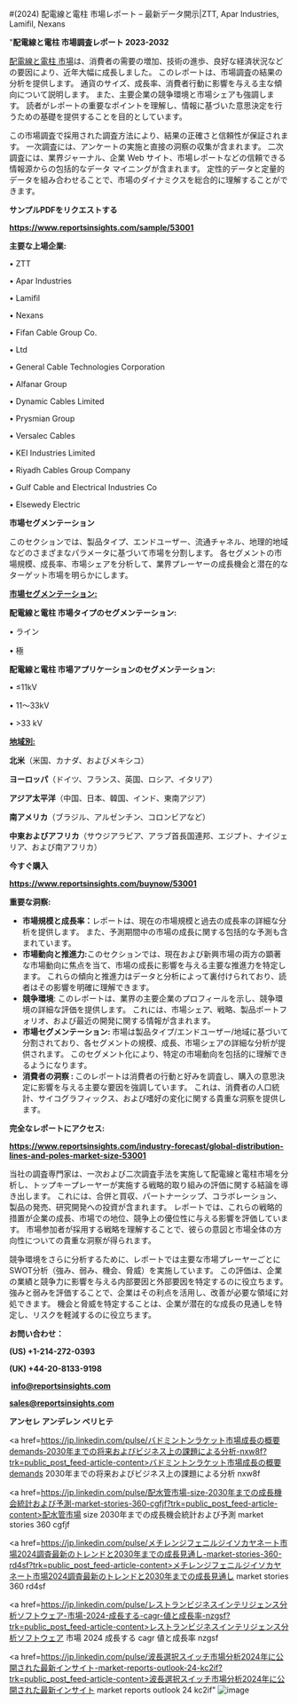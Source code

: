 #(2024) 配電線と電柱 市場レポート – 最新データ開示|ZTT, Apar Industries, Lamifil, Nexans

"<strong>配電線と電柱 市場調査レポート 2023-2032</strong>

<a href=https://www.reportsinsights.com/sample/53001>配電線と電柱 市場</a>は、消費者の需要の増加、技術の進歩、良好な経済状況などの要因により、近年大幅に成長しました。 このレポートは、市場調査の結果の分析を提供します。 通貨のサイズ、成長率、消費者行動に影響を与える主な傾向について説明します。 また、主要企業の競争環境と市場シェアも強調します。 読者がレポートの重要なポイントを理解し、情報に基づいた意思決定を行うための基礎を提供することを目的としています。

この市場調査で採用された調査方法により、結果の正確さと信頼性が保証されます。 一次調査には、アンケートの実施と直接の洞察の収集が含まれます。 二次調査には、業界ジャーナル、企業 Web サイト、市場レポートなどの信頼できる情報源からの包括的なデータ マイニングが含まれます。 定性的データと定量的データを組み合わせることで、市場のダイナミクスを総合的に理解することができます。

<strong><b>サンプルPDFをリクエストする</b></strong>

<a href=https://www.reportsinsights.com/sample/53001><strong><u>https://www.reportsinsights.com/sample/53001</u></strong></a>

<strong>主要な上場企業:</strong>

• ZTT

• Apar Industries

• Lamifil

• Nexans

• Fifan Cable Group Co.

• Ltd

• General Cable Technologies Corporation

• Alfanar Group

• Dynamic Cables Limited

• Prysmian Group

• Versalec Cables

• KEI Industries Limited

• Riyadh Cables Group Company

• Gulf Cable and Electrical Industries Co

• Elsewedy Electric

<strong>市場セグメンテーション</strong>

このセクションでは、製品タイプ、エンドユーザー、流通チャネル、地理的地域などのさまざまなパラメータに基づいて市場を分割します。 各セグメントの市場規模、成長率、市場シェアを分析して、業界プレーヤーの成長機会と潜在的なターゲット市場を明らかにします。

<strong><u>市場セグメンテーション</u></strong><strong><u>:</u></strong>

<strong>配電線と電柱 市場タイプのセグメンテーション:</strong>

• ライン

• 極

<strong>配電線と電柱 市場アプリケーションのセグメンテーション:</strong>

• ≤11kV

• 11～33kV

• >33 kV

<strong><u>地域別</u></strong><strong><u>:</u></strong>

<strong>北米</strong>（米国、カナダ、およびメキシコ）

<strong>ヨーロッパ</strong>（ドイツ、フランス、英国、ロシア、イタリア）

<strong>アジア太平洋</strong>（中国、日本、韓国、インド、東南アジア）

<strong>南アメリカ</strong>（ブラジル、アルゼンチン、コロンビアなど）

<strong>中東およびアフリカ</strong>（サウジアラビア、アラブ首長国連邦、エジプト、ナイジェリア、および南アフリカ）

<strong>今すぐ購入</strong>

<a href=https://www.reportsinsights.com/buynow/53001><strong><u>https://www.reportsinsights.com/buynow/53001</u></strong></a>

<strong>重要な洞察:</strong>
<ul>
  <li><strong>市場規模と成長率：</strong>レポートは、現在の市場規模と過去の成長率の詳細な分析を提供します。 また、予測期間中の市場の成長に関する包括的な予測も含まれています。</li>
  <li><strong>市場動向と推進力:</strong>このセクションでは、現在および新興市場の両方の顕著な市場動向に焦点を当て、市場の成長に影響を与える主要な推進力を特定します。 これらの傾向と推進力はデータと分析によって裏付けられており、読者はその影響を明確に理解できます。</li>
  <li><strong>競争環境</strong>: このレポートは、業界の主要企業のプロフィールを示し、競争環境の詳細な評価を提供します。 これには、市場シェア、戦略、製品ポートフォリオ、および最近の開発に関する情報が含まれます。</li>
  <li><strong>市場セグメンテーション: </strong>市場は製品タイプ/エンドユーザー/地域に基づいて分割されており、各セグメントの規模、成長、市場シェアの詳細な分析が提供されます。 このセグメント化により、特定の市場動向を包括的に理解できるようになります。</li>
  <li><strong>消費者の洞察 : </strong>このレポートは消費者の行動と好みを調査し、購入の意思決定に影響を与える主要な要因を強調しています。 これは、消費者の人口統計、サイコグラフィックス、および嗜好の変化に関する貴重な洞察を提供します。</li>
</ul>
<strong>完全なレポートにアクセス:</strong>

<a href=https://www.reportsinsights.com/industry-forecast/global-distribution-lines-and-poles-market-size-53001><strong><u><b>https://www.reportsinsights.com/industry-forecast/global-distribution-lines-and-poles-market-size-53001</b></u></strong></a>

当社の調査専門家は、一次および二次調査手法を実施して配電線と電柱市場を分析し、トップキープレーヤーが実施する戦略的取り組みの評価に関する結論を導き出します。 これには、合併と買収、パートナーシップ、コラボレーション、製品の発売、研究開発への投資が含まれます。 レポートでは、これらの戦略的措置が企業の成長、市場での地位、競争上の優位性に与える影響を評価しています。 市場参加者が採用する戦略を理解することで、彼らの意図と市場全体の方向性についての貴重な洞察が得られます。

競争環境をさらに分析するために、レポートでは主要な市場プレーヤーごとにSWOT分析（強み、弱み、機会、脅威）を実施しています。 この評価は、企業の業績と競争力に影響を与える内部要因と外部要因を特定するのに役立ちます。 強みと弱みを評価することで、企業はその利点を活用し、改善が必要な領域に対処できます。 機会と脅威を特定することは、企業が潜在的な成長の見通しを特定し、リスクを軽減するのに役立ちます。

<strong>お問い合わせ：</strong>

<strong>(US) +1-214-272-0393</strong>

<strong>(UK) +44-20-8133-9198</strong>

<strong> </strong><a href=info@reportsinsights.com><strong><u>info@reportsinsights.com</u></strong></a>

<a href=sales@reportsinsights.com><strong><u>sales@reportsinsights.com</u></strong></a>

<strong>アンセレ アンデレン ベリヒテ</strong>

<a href=https://jp.linkedin.com/pulse/バドミントンラケット市場成長の概要demands-2030年までの将来およびビジネス上の課題による分析-nxw8f?trk=public_post_feed-article-content>バドミントンラケット市場成長の概要demands 2030年までの将来およびビジネス上の課題による分析 nxw8f</a>

<a href=https://jp.linkedin.com/pulse/配水管市場-size-2030年までの成長機会統計および予測-market-stories-360-cgfjf?trk=public_post_feed-article-content>配水管市場 size 2030年までの成長機会統計および予測 market stories 360 cgfjf</a>

<a href=https://jp.linkedin.com/pulse/メチレンジフェニルジイソカヤネート市場2024調査最新のトレンドと2030年までの成長見通し-market-stories-360-rd4sf?trk=public_post_feed-article-content>メチレンジフェニルジイソカヤネート市場2024調査最新のトレンドと2030年までの成長見通し market stories 360 rd4sf</a>

<a href=https://jp.linkedin.com/pulse/レストランビジネスインテリジェンス分析ソフトウェア-市場-2024-成長する-cagr-値と成長率-nzgsf?trk=public_post_feed-article-content>レストランビジネスインテリジェンス分析ソフトウェア 市場 2024 成長する cagr 値と成長率 nzgsf</a>

<a href=https://jp.linkedin.com/pulse/波長選択スイッチ市場分析2024年に公開された最新インサイト-market-reports-outlook-24-kc2if?trk=public_post_feed-article-content>波長選択スイッチ市場分析2024年に公開された最新インサイト market reports outlook 24 kc2if</a>"
![image](https://github.com/aakesh123242/RIMarket/assets/158431203/6b1c5a71-2e8b-4375-8a60-a85ac296f186)
